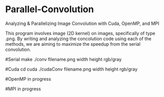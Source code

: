 # Parallel-Convolution
Analyzing & Parallelizing Image Convolution with Cuda, OpenMP, and MPI

This program involves image (2D kernel) on images, specifically of type .png.
By writing and analyzing the concolution code using each of the methods, we are aiming 
to maximize the speedup from the serial convolution.

#Serial
make
./conv filename.png width height rgb/gray

#Cuda
cd cuda
./cudaConv filename.png width height rgb/gray

#OpenMP
in progress

#MPI
in progress